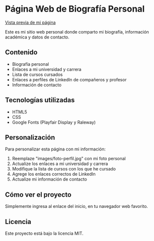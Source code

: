 # Página Web de Biografía Personal

[Vista previa de mi página](https://karimebriguittecaripuma22.github.io/KarimeBriguitteCariPuma2.github.io/)

Este es mi sitio web personal donde comparto mi biografía, información académica y datos de contacto.

## Contenido

- Biografía personal
- Enlaces a mi universidad y carrera
- Lista de cursos cursados
- Enlaces a perfiles de LinkedIn de compañeros y profesor
- Información de contacto

## Tecnologías utilizadas

- HTML5
- CSS
- Google Fonts (Playfair Display y Raleway)

## Personalización

Para personalizar esta página con mi información:

1. Reemplaze "images/foto-perfil.jpg" con mi foto personal
2. Actualize los enlaces a mi universidad y carrera
3. Modifique la lista de cursos con los que he cursado
4. Agrege los enlaces correctos de LinkedIn
5. Actualize mi información de contacto

## Cómo ver el proyecto

Simplemente ingresa al enlace del inicio, en tu navegador web favorito.

## Licencia

Este proyecto está bajo la licencia MIT.
